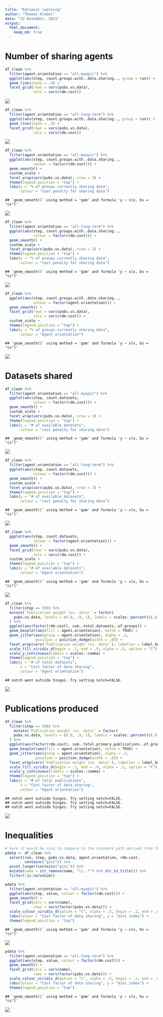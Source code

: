 ```yaml
---
title: "Rational learning"
author: "Thomas Klebel"
date: "22 Dezember, 2021"
output: 
  html_document:
    keep_md: true
---
```





# Number of sharing agents

```r
df_clean %>% 
  filter(agent.orientation == "all-myopic") %>% 
  ggplot(aes(step, count.groups.with..data.sharing.., group = run)) +
  geom_line(alpha = .4) +
  facet_grid(rows = vars(pubs.vs.data),
             cols = vars(rdm.cost))
```

![](05-rational-learning_files/figure-html/data-sharers-overview-myopic-1.png)<!-- -->


```r
df_clean %>% 
  filter(agent.orientation == "all-long-term") %>% 
  ggplot(aes(step, count.groups.with..data.sharing.., group = run)) +
  geom_line(alpha = .4) +
  facet_grid(rows = vars(pubs.vs.data),
             cols = vars(rdm.cost))
```

![](05-rational-learning_files/figure-html/data-sharers-overview-long-term-1.png)<!-- -->


```r
df_clean %>% 
  filter(agent.orientation == "all-myopic") %>% 
  ggplot(aes(step, count.groups.with..data.sharing.., 
             colour = factor(rdm.cost))) +
  geom_smooth() +
  custom_scale +
  facet_wrap(vars(pubs.vs.data), nrow = 3) +
  theme(legend.position = "top") +
  labs(y = "% of groups currently sharing data",
       colour = "cost penalty for sharing data")
```

```
## `geom_smooth()` using method = 'gam' and formula 'y ~ s(x, bs = "cs")'
```

![](05-rational-learning_files/figure-html/data-sharers-smooth-myopic-1.png)<!-- -->


```r
df_clean %>% 
  filter(agent.orientation == "all-long-term") %>% 
  ggplot(aes(step, count.groups.with..data.sharing.., 
             colour = factor(rdm.cost))) +
  geom_smooth() +
  custom_scale +
  facet_wrap(vars(pubs.vs.data), nrow = 3) +
  theme(legend.position = "top") +
  labs(y = "% of groups currently sharing data",
       colour = "cost penalty for sharing data")
```

```
## `geom_smooth()` using method = 'gam' and formula 'y ~ s(x, bs = "cs")'
```

![](05-rational-learning_files/figure-html/data-sharers-smooth-longterm-1.png)<!-- -->


```r
df_clean %>% 
  ggplot(aes(step, count.groups.with..data.sharing.., 
             colour = factor(agent.orientation))) +
  geom_smooth() +
  facet_grid(rows = vars(pubs.vs.data),
             cols = vars(rdm.cost)) +
  custom_scale +
  theme(legend.position = "top") +
  labs(y = "% of groups currently sharing data",
       colour = "Agent orientation")
```

```
## `geom_smooth()` using method = 'gam' and formula 'y ~ s(x, bs = "cs")'
```

![](05-rational-learning_files/figure-html/data-sharers-smooth-combined-1.png)<!-- -->

# Datasets shared

```r
df_clean %>% 
  filter(agent.orientation == "all-myopic") %>% 
  ggplot(aes(step, count.datasets, 
             colour = factor(rdm.cost))) +
  geom_smooth() +
  custom_scale +
  facet_wrap(vars(pubs.vs.data), nrow = 3) +
  theme(legend.position = "top") +
  labs(y = "# of available datasets",
       colour = "cost penalty for sharing data")
```

```
## `geom_smooth()` using method = 'gam' and formula 'y ~ s(x, bs = "cs")'
```

![](05-rational-learning_files/figure-html/data-sets-smooth-myopic-1.png)<!-- -->

```r
df_clean %>% 
  filter(agent.orientation == "all-long-term") %>% 
  ggplot(aes(step, count.datasets, 
             colour = factor(rdm.cost))) +
  geom_smooth() +
  custom_scale +
  facet_wrap(vars(pubs.vs.data), nrow = 3) +
  theme(legend.position = "top") +
  labs(y = "# of available datasets",
       colour = "cost penalty for sharing data")
```

```
## `geom_smooth()` using method = 'gam' and formula 'y ~ s(x, bs = "cs")'
```

![](05-rational-learning_files/figure-html/data-sets-smooth-longterm-1.png)<!-- -->

```r
df_clean %>% 
  ggplot(aes(step, count.datasets, 
             colour = factor(agent.orientation))) +
  geom_smooth() +
  facet_grid(rows = vars(pubs.vs.data),
             cols = vars(rdm.cost)) +
  custom_scale +
  theme(legend.position = "top") +
  labs(y = "# of available datasets",
       colour = "Agent orientation")
```

```
## `geom_smooth()` using method = 'gam' and formula 'y ~ s(x, bs = "cs")'
```

![](05-rational-learning_files/figure-html/data-sets-smooth-combined-1.png)<!-- -->


```r
df_clean %>% 
  filter(step == 500) %>% 
  mutate(`Publication weight (vs. data)` = factor(
    pubs.vs.data, levels = c(.8, .9, 1), labels = scales::percent(c(.8, .9, 1)))
  ) %>% 
  ggplot(aes(factor(rdm.cost), sum..total.datasets..of.groups)) +
  geom_boxplot(aes(fill = agent.orientation), notch = TRUE) +
  geom_jitter(aes(group = agent.orientation), alpha = .2, 
              position = position_dodge(width = .8)) +
  facet_wrap(vars(`Publication weight (vs. data)`), labeller = label_both) +
  scale_fill_viridis_d(begin = .1, end = .9, alpha = .5, option = "C") +
  scale_y_continuous(labels = scales::comma) +
  theme(legend.position = "top") +
  labs(y = "# of total datasets",
       x = "Cost factor of data sharing",
       colour = "Agent orientation")
```

```
## notch went outside hinges. Try setting notch=FALSE.
```

![](05-rational-learning_files/figure-html/datasets-smooth-combined-emnd-1.png)<!-- -->

# Publications produced

```r
df_clean %>% 
  filter(step == 500) %>% 
    mutate(`Publication weight (vs. data)` = factor(
    pubs.vs.data, levels = c(.8, .9, 1), labels = scales::percent(c(.8, .9, 1)))
  ) %>% 
  ggplot(aes(factor(rdm.cost), sum..total.primary.publications..of.groups)) +
  geom_boxplot(aes(fill = agent.orientation), notch = TRUE) +
  geom_jitter(aes(group = agent.orientation), alpha = .2, 
              position = position_dodge(width = .8)) +
  facet_wrap(vars(`Publication weight (vs. data)`), labeller = label_both) +
  scale_fill_viridis_d(begin = .1, end = .9, alpha = .5, option = "C") +
  scale_y_continuous(labels = scales::comma) +
  theme(legend.position = "top") +
  labs(y = "# of total publications",
       x = "Cost factor of data sharing",
       colour = "Agent orientation")
```

```
## notch went outside hinges. Try setting notch=FALSE.
## notch went outside hinges. Try setting notch=FALSE.
## notch went outside hinges. Try setting notch=FALSE.
```

![](05-rational-learning_files/figure-html/publications-smooth-combined-1.png)<!-- -->

# Inequalities

```r
# here it would be nice to compare to the standard path derived from the baseline
pdata <- df_clean %>% 
  select(run, step, pubs.vs.data, agent.orientation, rdm.cost,
         contains("gini")) %>% 
  pivot_longer(contains("gini")) %>% 
  mutate(name = str_remove(name, "\\..*") %>% str_to_title()) %>% 
  filter(!is.na(value))
```



```r
pdata %>% 
  filter(agent.orientation == "all-myopic") %>% 
  ggplot(aes(step, value, colour = factor(rdm.cost))) +
  geom_smooth() +
  facet_grid(cols = vars(name),
             rows = vars(factor(pubs.vs.data))) +
  scale_colour_viridis_d(option = "C", alpha = .5, begin = .1, end = .9) +
  labs(colour = "Cost factor of data sharing", y = "Gini index") +
  theme(legend.position = "top")
```

```
## `geom_smooth()` using method = 'gam' and formula 'y ~ s(x, bs = "cs")'
```

![](05-rational-learning_files/figure-html/ginis-myopics-1.png)<!-- -->


```r
pdata %>% 
  filter(agent.orientation == "all-long-term") %>% 
  ggplot(aes(step, value, colour = factor(rdm.cost))) +
  geom_smooth() +
  facet_grid(cols = vars(name),
             rows = vars(factor(pubs.vs.data))) +
  scale_colour_viridis_d(option = "C", alpha = .5, begin = .1, end = .9) +
  labs(colour = "Cost factor of data sharing", y = "Gini index") +
  theme(legend.position = "top")
```

```
## `geom_smooth()` using method = 'gam' and formula 'y ~ s(x, bs = "cs")'
```

![](05-rational-learning_files/figure-html/ginis-longterms-1.png)<!-- -->

